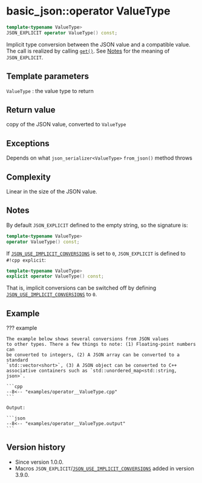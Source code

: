 # basic_json::operator ValueType

```cpp
template<typename ValueType>
JSON_EXPLICIT operator ValueType() const;
```

Implicit type conversion between the JSON value and a compatible value. The call is realized by calling
[`get()`](get.md). See [Notes](#notes) for the meaning of `JSON_EXPLICIT`.

## Template parameters

`ValueType`
:   the value type to return

## Return value

copy of the JSON value, converted to `ValueType`

## Exceptions

Depends on what `json_serializer<ValueType>` `from_json()` method throws

## Complexity

Linear in the size of the JSON value.

## Notes

By default `JSON_EXPLICIT` defined to the empty string, so the signature is:

```cpp
template<typename ValueType>
operator ValueType() const;
```

If [`JSON_USE_IMPLICIT_CONVERSIONS`](../../features/macros.md#json_use_implicit_conversions) is set to `0`,
`JSON_EXPLICIT` is defined to `#!cpp explicit`:

```cpp
template<typename ValueType>
explicit operator ValueType() const;
```

That is, implicit conversions can be switched off by defining
[`JSON_USE_IMPLICIT_CONVERSIONS`](../../features/macros.md#json_use_implicit_conversions) to `0`.

## Example

??? example

    The example below shows several conversions from JSON values
    to other types. There a few things to note: (1) Floating-point numbers can
    be converted to integers, (2) A JSON array can be converted to a standard
    `std::vector<short>`, (3) A JSON object can be converted to C++
    associative containers such as `std::unordered_map<std::string, json>`.
        
    ```cpp
    --8<-- "examples/operator__ValueType.cpp"
    ```
    
    Output:
    
    ```json
    --8<-- "examples/operator__ValueType.output"
    ```

## Version history

- Since version 1.0.0.
- Macros `JSON_EXPLICIT`/[`JSON_USE_IMPLICIT_CONVERSIONS`](../../features/macros.md#json_use_implicit_conversions) added
  in version 3.9.0.
